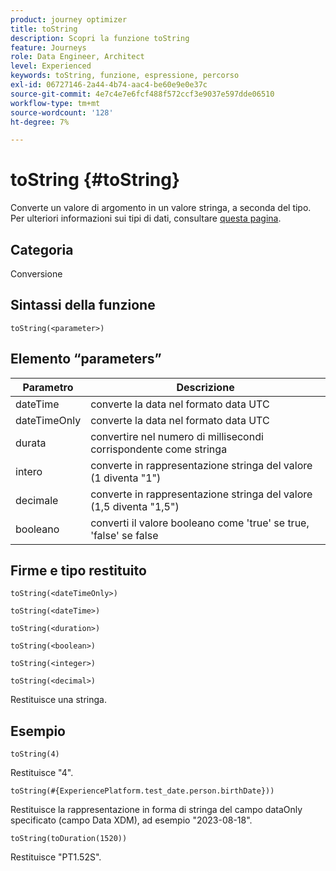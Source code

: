 ```yaml
---
product: journey optimizer
title: toString
description: Scopri la funzione toString
feature: Journeys
role: Data Engineer, Architect
level: Experienced
keywords: toString, funzione, espressione, percorso
exl-id: 06727146-2a44-4b74-aac4-be60e9e0e37c
source-git-commit: 4e7c4e7e6fcf488f572ccf3e9037e597dde06510
workflow-type: tm+mt
source-wordcount: '128'
ht-degree: 7%

---
```


# toString {#toString}

Converte un valore di argomento in un valore stringa, a seconda del tipo. Per ulteriori informazioni sui tipi di dati, consultare [questa pagina](../expression/data-types.md).

## Categoria

Conversione

## Sintassi della funzione

`toString(<parameter>)`

## Elemento “parameters”

| Parametro | Descrizione |
|--- |--- |
| dateTime | converte la data nel formato data UTC |
| dateTimeOnly | converte la data nel formato data UTC |
| durata | convertire nel numero di millisecondi corrispondente come stringa |
| intero | converte in rappresentazione stringa del valore (1 diventa &quot;1&quot;) |
| decimale | converte in rappresentazione stringa del valore (1,5 diventa &quot;1,5&quot;) |
| booleano | converti il valore booleano come &#39;true&#39; se true, &#39;false&#39; se false |

## Firme e tipo restituito

`toString(<dateTimeOnly>)`

`toString(<dateTime>)`

`toString(<duration>)`

`toString(<boolean>)`

`toString(<integer>)`

`toString(<decimal>)`

Restituisce una stringa.

## Esempio

`toString(4)`

Restituisce &quot;4&quot;.

`toString(#{ExperiencePlatform.test_date.person.birthDate}))`

Restituisce la rappresentazione in forma di stringa del campo dataOnly specificato (campo Data XDM), ad esempio &quot;2023-08-18&quot;.

`toString(toDuration(1520))`

Restituisce &quot;PT1.52S&quot;.
